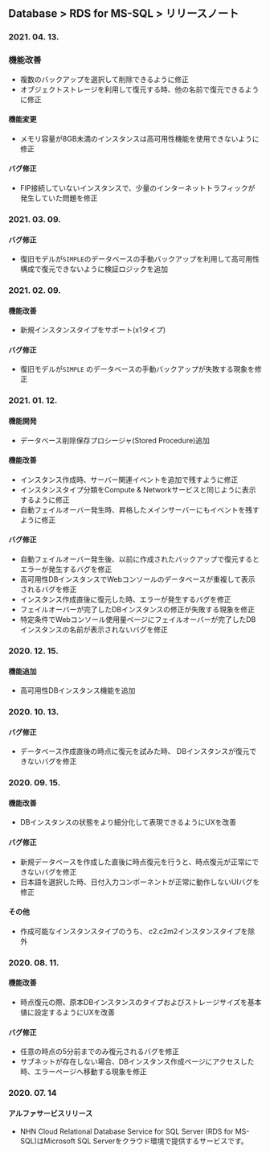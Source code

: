 ## Database > RDS for MS-SQL > リリースノート

### 2021. 04. 13.

### 機能改善

* 複数のバックアップを選択して削除できるように修正
* オブジェクトストレージを利用して復元する時、他の名前で復元できるように修正

#### 機能変更

* メモリ容量が8GB未満のインスタンスは高可用性機能を使用できないように修正

#### バグ修正

* FIP接続していないインスタンスで、少量のインターネットトラフィックが発生していた問題を修正

### 2021. 03. 09.

#### バグ修正

* 復旧モデルが`SIMPLE`のデータベースの手動バックアップを利用して高可用性構成で復元できないように検証ロジックを追加

### 2021. 02. 09.

#### 機能改善

* 新規インスタンスタイプをサポート(x1タイプ)

#### バグ修正

* 復旧モデルが`SIMPLE` のデータベースの手動バックアップが失敗する現象を修正

### 2021. 01. 12.

#### 機能開発

* データベース削除保存プロシージャ(Stored Procedure)追加

#### 機能改善

* インスタンス作成時、サーバー関連イベントを追加で残すように修正
* インスタンスタイプ分類をCompute & Networkサービスと同じように表示するように修正
* 自動フェイルオーバー発生時、昇格したメインサーバーにもイベントを残すように修正

#### バグ修正

* 自動フェイルオーバー発生後、以前に作成されたバックアップで復元するとエラーが発生するバグを修正
* 高可用性DBインスタンスでWebコンソールのデータベースが重複して表示されるバグを修正
* インスタンス作成直後に復元した時、エラーが発生するバグを修正
* フェイルオーバーが完了したDBインスタンスの修正が失敗する現象を修正
* 特定条件でWebコンソール使用量ページにフェイルオーバーが完了したDBインスタンスの名前が表示されないバグを修正 

### 2020. 12. 15.

#### 機能追加

* 高可用性DBインスタンス機能を追加

### 2020. 10. 13.

#### バグ修正

* データベース作成直後の時点に復元を試みた時、 DBインスタンスが復元できないバグを修正

### 2020. 09. 15.

#### 機能改善

* DBインスタンスの状態をより細分化して表現できるようにUXを改善

#### バグ修正

* 新規データベースを作成した直後に時点復元を行うと、時点復元が正常にできないバグを修正
* 日本語を選択した時、日付入力コンポーネントが正常に動作しないUIバグを修正

#### その他

* 作成可能なインスタンスタイプのうち、 c2.c2m2インスタンスタイプを除外

### 2020. 08. 11.

#### 機能改善

* 時点復元の際、原本DBインスタンスのタイプおよびストレージサイズを基本値に設定するようにUXを改善

#### バグ修正

* 任意の時点の5分前までのみ復元されるバグを修正
* サブネットが存在しない場合、DBインスタンス作成ページにアクセスした時、エラーページへ移動する現象を修正

### 2020. 07. 14

#### アルファサービスリリース

* NHN Cloud Relational Database Service for SQL Server (RDS for MS-SQL)はMicrosoft SQL Serverをクラウド環境で提供するサービスです。
